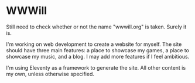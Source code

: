 # WWWill
Still need to check whether or not the name "wwwill.org" is taken. Surely it is.

I'm working on web development to create a website for myself. The site should have three main features: a place to showcase my games, a place to showcase my music, and a blog. I may add more features if I feel ambitious.

I'm using Eleventy as a framework to generate the site. All other content is my own, unless otherwise specified.
